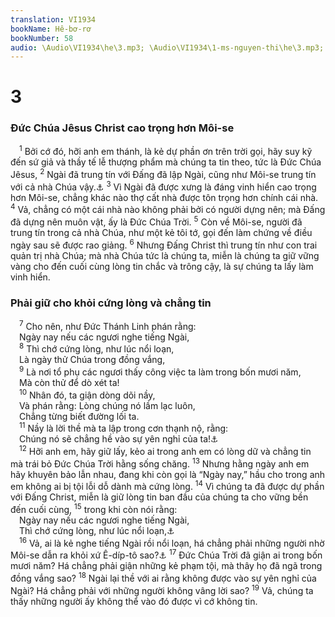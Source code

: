 ```yaml
---
translation: VI1934
bookName: Hê-bơ-rơ 
bookNumber: 58
audio: \Audio\VI1934\he\3.mp3; \Audio\VI1934\1-ms-nguyen-thi\he\3.mp3; \Audio\VI1934\2-ms-david-dong\he\3.mp3
---
```


<div class="title"><h1>3</h1><h3>Đức Chúa Jêsus Christ cao trọng hơn Môi-se</h3></div>
<span class="verse he_3_1"> <sup>1</sup> Bởi cớ đó, hỡi anh em thánh, là kẻ dự phần ơn trên trời gọi, hãy suy kỹ đến sứ giả và thầy tế lễ thượng phẩm mà chúng ta tin theo, tức là Đức Chúa Jêsus, </span>
<span class="verse he_3_2"><sup>2</sup> Ngài đã trung tín với Đấng đã lập Ngài, cũng như Môi-se trung tín với cả nhà Chúa vậy.<a data-toggle="tooltip" data-placement="bottom" title="Dan 12:7">⚓</a></span>
<span class="verse he_3_3"><sup>3</sup> Vì Ngài đã được xưng là đáng vinh hiển cao trọng hơn Môi-se, chẳng khác nào thợ cất nhà được tôn trọng hơn chính cái nhà. </span>
<span class="verse he_3_4"><sup>4</sup> Vả, chẳng có một cái nhà nào không phải bởi có người dựng nên; mà Đấng đã dựng nên muôn vật, ấy là Đức Chúa Trời. </span>
<span class="verse he_3_5"><sup>5</sup> Còn về Môi-se, người đã trung tín trong cả nhà Chúa, như một kẻ tôi tớ, gọi đến làm chứng về điều ngày sau sẽ được rao giảng. </span>
<span class="verse he_3_6"><sup>6</sup> Nhưng Đấng Christ thì trung tín như con trai quản trị nhà Chúa; mà nhà Chúa tức là chúng ta, miễn là chúng ta giữ vững vàng cho đến cuối cùng lòng tin chắc và trông cậy, là sự chúng ta lấy làm vinh hiển. <br/></span>
<div class="title"><h3>Phải giữ cho khỏi cứng lòng và chẳng tin</h3></div>
<span class="verse he_3_7"> <sup>7</sup> Cho nên, như Đức Thánh Linh phán rằng: <br/> Ngày nay nếu các ngươi nghe tiếng Ngài, <br/></span>
<span class="verse he_3_8"> <sup>8</sup> Thì chớ cứng lòng, như lúc nổi loạn, <br/> Là ngày thử Chúa trong đồng vắng, <br/></span>
<span class="verse he_3_9"> <sup>9</sup> Là nơi tổ phụ các ngươi thấy công việc ta làm trong bốn mươi năm, <br/> Mà còn thử để dò xét ta! <br/></span>
<span class="verse he_3_10"> <sup>10</sup> Nhân đó, ta giận dòng dõi nầy, <br/> Và phán rằng: Lòng chúng nó lầm lạc luôn, <br/> Chẳng từng biết đường lối ta. <br/></span>
<span class="verse he_3_11"> <sup>11</sup> Nầy là lời thề mà ta lập trong cơn thạnh nộ, rằng: <br/> Chúng nó sẽ chẳng hề vào sự yên nghỉ của ta!<a data-toggle="tooltip" data-placement="bottom" title="Thi 95:7-11">⚓</a><br/></span>
<span class="verse he_3_12"> <sup>12</sup> Hỡi anh em, hãy giữ lấy, kẻo ai trong anh em có lòng dữ và chẳng tin mà trái bỏ Đức Chúa Trời hằng sống chăng. </span>
<span class="verse he_3_13"><sup>13</sup> Nhưng hằng ngày anh em hãy khuyên bảo lẫn nhau, đang khi còn gọi là “Ngày nay,” hầu cho trong anh em không ai bị tội lỗi dỗ dành mà cứng lòng. </span>
<span class="verse he_3_14"><sup>14</sup> Vì chúng ta đã được dự phần với Đấng Christ, miễn là giữ lòng tin ban đầu của chúng ta cho vững bền đến cuối cùng, </span>
<span class="verse he_3_15"><sup>15</sup> trong khi còn nói rằng: <br/> Ngày nay nếu các ngươi nghe tiếng Ngài, <br/> Thì chớ cứng lòng, như lúc nổi loạn,<a data-toggle="tooltip" data-placement="bottom" title="Thi 95:7-8">⚓</a><br/></span>
<span class="verse he_3_16"> <sup>16</sup> Vả, ai là kẻ nghe tiếng Ngài rồi nổi loạn, há chẳng phải những người nhờ Môi-se dẫn ra khỏi xứ Ê-díp-tô sao?<a data-toggle="tooltip" data-placement="bottom" title="Dan 14:1-35">⚓</a></span>
<span class="verse he_3_17"><sup>17</sup> Đức Chúa Trời đã giận ai trong bốn mươi năm? Há chẳng phải giận những kẻ phạm tội, mà thây họ đã ngã trong đồng vắng sao? </span>
<span class="verse he_3_18"><sup>18</sup> Ngài lại thề với ai rằng không được vào sự yên nghỉ của Ngài? Há chẳng phải với những người không vâng lời sao? </span>
<span class="verse he_3_19"><sup>19</sup> Vả, chúng ta thấy những người ấy không thể vào đó được vì cớ không tin. <br/></span>
